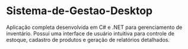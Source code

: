 # Sistema-de-Gestao-Desktop
Aplicação completa desenvolvida em C# e .NET para gerenciamento de inventário. Possui uma interface de usuário intuitiva para controle de estoque, cadastro de produtos e geração de relatórios detalhados. 
